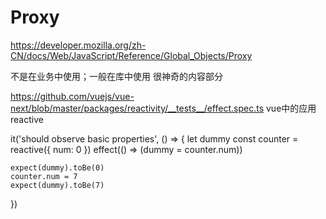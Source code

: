 # Proxy

  https://developer.mozilla.org/zh-CN/docs/Web/JavaScript/Reference/Global_Objects/Proxy

  不是在业务中使用；一般在库中使用
  很神奇的内容部分


  https://github.com/vuejs/vue-next/blob/master/packages/reactivity/__tests__/effect.spec.ts
  vue中的应用reactive

  it('should observe basic properties', () => {
    let dummy
    const counter = reactive({ num: 0 })
    effect(() => (dummy = counter.num))

    expect(dummy).toBe(0)
    counter.num = 7
    expect(dummy).toBe(7)
  })